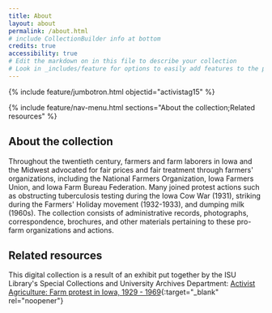 ```yaml
---
title: About
layout: about
permalink: /about.html
# include CollectionBuilder info at bottom
credits: true
accessibility: true
# Edit the markdown on in this file to describe your collection
# Look in _includes/feature for options to easily add features to the page
---
```


{% include feature/jumbotron.html objectid="activistag15" %} 

{% include feature/nav-menu.html sections="About the collection;Related resources" %}

## About the collection

Throughout the twentieth century, farmers and farm laborers in Iowa and the Midwest advocated for fair prices and fair treatment through farmers' organizations, including the National Farmers Organization, Iowa Farmers Union, and Iowa Farm Bureau Federation. Many joined protest actions such as obstructing tuberculosis testing during the Iowa Cow War (1931), striking during the Farmers' Holiday movement (1932-1933), and dumping milk (1960s). The collection consists of administrative records, photographs, correspondence, brochures, and other materials pertaining to these pro-farm organizations and actions.

## Related resources
This digital collection is a result of an exhibit put together by the ISU Library's Special Collections and University Archives Department: [Activist Agriculture: Farm protest in Iowa, 1929 - 1969](https://n2t.net/ark:/87292/w96d5ph25){:target="_blank" rel="noopener"}